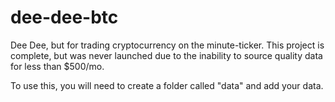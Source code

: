 # dee-dee-btc

Dee Dee, but for trading cryptocurrency on the minute-ticker. This project is complete, but was never launched due to the inability to source quality data for less than $500/mo.

To use this, you will need to create a folder called "data" and add your data.
